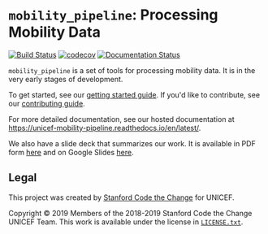 # `mobility_pipeline`: Processing Mobility Data

[![Build Status](https://travis-ci.com/codethechange/mobility_pipeline.svg?branch=master)](https://travis-ci.com/codethechange/mobility_pipeline)
[![codecov](https://codecov.io/gh/codethechange/mobility_pipeline/branch/master/graph/badge.svg)](https://codecov.io/gh/codethechange/mobility_pipeline)
[![Documentation Status](https://readthedocs.org/projects/unicef-mobility-pipeline/badge/?version=latest)](https://unicef-mobility-pipeline.readthedocs.io/en/latest/?badge=latest)

`mobility_pipeline` is a set of tools for processing mobility data. It is in
the very early stages of development.

To get started, see our [getting started guide](GETTING_STARTED.rst). If you'd
like to contribute, see our [contributing guide](CONTRIBUTING.rst).

For more detailed documentation, see our hosted documentation at
https://unicef-mobility-pipeline.readthedocs.io/en/latest/.

We also have a slide deck that summarizes our work. It is available in
PDF form [here](slides.pdf) and on Google Slides
[here](https://docs.google.com/presentation/d/1RtuKY8tn8ZWfPd_VJTUAqpDjzXHs_Zgoz8UkDpLwWU8/edit?usp=sharing).

## Legal

This project was created by
[Stanford Code the Change](http://codethechange.stanford.edu) for UNICEF.

Copyright &copy; 2019 Members of the 2018-2019 Stanford Code the Change
UNICEF Team. This work is available under the license in
[`LICENSE.txt`](LICENSE.txt).
